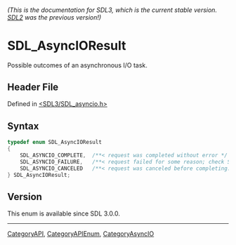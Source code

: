 ###### (This is the documentation for SDL3, which is the current stable version. [SDL2](https://wiki.libsdl.org/SDL2/) was the previous version!)
# SDL_AsyncIOResult

Possible outcomes of an asynchronous I/O task.

## Header File

Defined in [<SDL3/SDL_asyncio.h>](https://github.com/libsdl-org/SDL/blob/main/include/SDL3/SDL_asyncio.h)

## Syntax

```c
typedef enum SDL_AsyncIOResult
{
    SDL_ASYNCIO_COMPLETE,  /**< request was completed without error */
    SDL_ASYNCIO_FAILURE,   /**< request failed for some reason; check SDL_GetError()! */
    SDL_ASYNCIO_CANCELED   /**< request was canceled before completing. */
} SDL_AsyncIOResult;
```

## Version

This enum is available since SDL 3.0.0.

----
[CategoryAPI](CategoryAPI), [CategoryAPIEnum](CategoryAPIEnum), [CategoryAsyncIO](CategoryAsyncIO)

